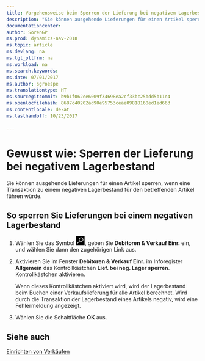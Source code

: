 ```yaml
---
title: Vorgehensweise beim Sperren der Lieferung bei negativem Lagerbestand
description: "Sie können ausgehende Lieferungen für einen Artikel sperren, wenn eine Transaktion zu einem negativen Lagerbestand für den betreffenden Artikel führen würde."
documentationcenter: 
author: SorenGP
ms.prod: dynamics-nav-2018
ms.topic: article
ms.devlang: na
ms.tgt_pltfrm: na
ms.workload: na
ms.search.keywords: 
ms.date: 07/01/2017
ms.author: sgroespe
ms.translationtype: HT
ms.sourcegitcommit: b9b1f062ee6009f34698ea2cf33bc25bdd5b11e4
ms.openlocfilehash: 8687c40202ad90e95753ceae09818160ed1ed663
ms.contentlocale: de-at
ms.lasthandoff: 10/23/2017

---
```

# <a name="how-to-block-shipment-for-negative-inventory"></a>Gewusst wie: Sperren der Lieferung bei negativem Lagerbestand
Sie können ausgehende Lieferungen für einen Artikel sperren, wenn eine Transaktion zu einem negativen Lagerbestand für den betreffenden Artikel führen würde.  

## <a name="to-block-shipment-for-negative-inventory"></a>So sperren Sie Lieferungen bei einem negativen Lagerbestand  

1.  Wählen Sie das Symbol ![Nach Seite oder Bericht suchen](../../media/ui-search/search_small.png "Symbol „Nach Seite oder Bericht suchen”"), geben Sie **Debitoren & Verkauf Einr.** ein, und wählen Sie dann den zugehörigen Link aus.  
2.  Aktivieren Sie im Fenster **Debitoren & Verkauf Einr.** im Inforegister **Allgemein** das Kontrollkästchen **Lief. bei neg. Lager sperren**. Kontrollkästchen aktivieren.  

    Wenn dieses Kontrollkästchen aktiviert wird, wird der Lagerbestand beim Buchen einer Verkaufslieferung für alle Artikel berechnet. Wird durch die Transaktion der Lagerbestand eines Artikels negativ, wird eine Fehlermeldung angezeigt.  

3.  Wählen Sie die Schaltfläche **OK** aus.  

## <a name="see-also"></a>Siehe auch  
[Einrichten von Verkäufen](../../sales-setup-sales.md)

